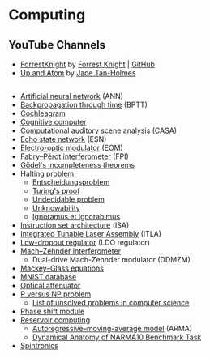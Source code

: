 # Computing
## YouTube Channels
* [ForrestKnight](https://www.youtube.com/@fknight/) by [Forrest Knight](https://www.linkedin.com/in/forrestpknight/) | [GitHub](https://github.com/ForrestKnight)
* [Up and Atom](https://www.youtube.com/@upandatom) by [Jade Tan-Holmes](https://www.linkedin.com/in/jade-tan-holmes-2b6846175/)
##
* [Artificial neural network](https://en.wikipedia.org/wiki/Artificial_neural_network) (ANN)
* [Backpropagation through time](https://en.wikipedia.org/wiki/Backpropagation_through_time) (BPTT)
* [Cochleagram](https://en.wiktionary.org/wiki/cochleagram)
* [Cognitive computer](https://en.wikipedia.org/wiki/Cognitive_computer)
* [Computational auditory scene analysis](https://en.wikipedia.org/wiki/Computational_auditory_scene_analysis) (CASA)
* [Echo state network](https://en.wikipedia.org/wiki/Echo_state_network) (ESN)
* [Electro-optic modulator](https://en.wikipedia.org/wiki/Electro-optic_modulator) (EOM)
* [Fabry–Pérot interferometer](https://en.wikipedia.org/wiki/Fabry%E2%80%93P%C3%A9rot_interferometer) (FPI)
* [Gödel's incompleteness theorems](https://en.wikipedia.org/wiki/G%C3%B6del%27s_incompleteness_theorems)
* [Halting problem](https://en.wikipedia.org/wiki/Halting_problem)
  * [Entscheidungsproblem](https://en.wikipedia.org/wiki/Entscheidungsproblem)
  * [Turing's proof](https://en.wikipedia.org/wiki/Turing%27s_proof)
  * [Undecidable problem](https://en.wikipedia.org/wiki/Undecidable_problem)
  * [Unknowability](https://en.wikipedia.org/wiki/Unknowability)
  * [Ignoramus et ignorabimus](https://en.wikipedia.org/wiki/Ignoramus_et_ignorabimus)
* [Instruction set architecture](https://en.wikipedia.org/wiki/Instruction_set_architecture) (ISA)
* [Integrated Tunable Laser Assembly](https://de.wikipedia.org/wiki/Integrated_Tunable_Laser_Assembly) (ITLA)
* [Low-dropout regulator](https://en.wikipedia.org/wiki/Low-dropout_regulator) (LDO regulator)
* [Mach–Zehnder interferometer](https://en.wikipedia.org/wiki/Mach%E2%80%93Zehnder_interferometer)
  * Dual-drive Mach-Zehnder modulator (DDMZM)
* [Mackey–Glass equations](https://en.wikipedia.org/wiki/Mackey%E2%80%93Glass_equations)
* [MNIST database](https://en.wikipedia.org/wiki/MNIST_database)
* [Optical attenuator](https://en.wikipedia.org/wiki/Optical_attenuator)
* [P versus NP problem](https://en.wikipedia.org/wiki/P_versus_NP_problem)
  * [List of unsolved problems in computer science](https://en.wikipedia.org/wiki/List_of_unsolved_problems_in_computer_science)
* [Phase shift module](https://en.wikipedia.org/wiki/Phase_shift_module)
* [Reservoir computing](https://en.wikipedia.org/wiki/Reservoir_computing)
  * [Autoregressive–moving-average model](https://en.wikipedia.org/wiki/Autoregressive%E2%80%93moving-average_model) (ARMA)
  * [Dynamical Anatomy of NARMA10 Benchmark Task](https://www.arxiv-vanity.com/papers/1906.04608/)
* [Spintronics](https://en.wikipedia.org/wiki/Spintronics)
